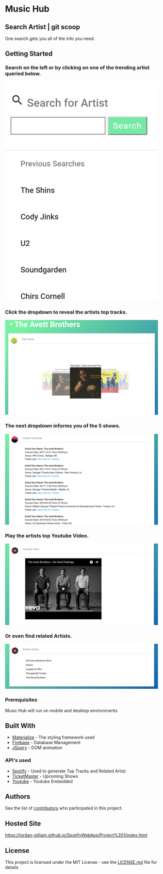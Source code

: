 # Music Hub
## Search Artist | git scoop

One search gets you all of the info you need.


## Getting Started

### Search on the left or by clicking on one of the trending artist queried below.

![Search Bar](images/searchSS.PNG)


### Click the dropdown to reveal the artists top tracks.
![Top Tracks](/images/topTSS.PNG)


### The next dropdown informs you of the 5 shows.
![Artist Shows](/images/showsSS.PNG)


### Play the artists top Youtube Video.
![Top YouTube Video](/images/youTSS.PNG)

### Or even find related Artists.
![Related Artists](/images/relatedASS.PNG)

### Prerequisites

Music Hub will run on mobile and desktop environments


## Built With

* [Materialize](http://materializecss.com/) - The styling framework used
* [Firebase](https://firebase.google.com/) - Database Management
* [JQuery](https://jquery.com/) - DOM animation


### API's used
* [Spotify](https://developer.spotify.com/web-api/) - Used to generate Top Tracks and Related Artist
* [TicketMaster](https://developer.ticketmaster.com/products-and-docs/apis/getting-started/) - Upcoming Shows
* [Youtube](https://developers.google.com/youtube/) - Youtube Embedded



## Authors

See the list of [contributors](https://github.com/Jordan-Gilliam/SpotifyWebApp/contributors) who participated in this project.

## Hosted Site
https://jordan-gilliam.github.io/SpotifyWebApp/Project%201/index.html
## License

This project is licensed under the MIT License - see the [LICENSE.md](LICENSE.md) file for details
